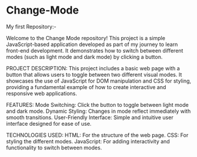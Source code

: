 # Change-Mode
My first Repository:-

Welcome to the Change Mode repository! This project is a simple JavaScript-based application developed as part of my journey to learn front-end development. It demonstrates how to switch between different modes (such as light mode and dark mode) by clicking a button.

PROJECT DESCRIPTION:
This project includes a basic web page with a button that allows users to toggle between two different visual modes. It showcases the use of JavaScript for DOM manipulation and CSS for styling, providing a fundamental example of how to create interactive and responsive web applications.

FEATURES:
Mode Switching: Click the button to toggle between light mode and dark mode.
Dynamic Styling: Changes in mode reflect immediately with smooth transitions.
User-Friendly Interface: Simple and intuitive user interface designed for ease of use.

TECHNOLOGIES USED:
HTML: For the structure of the web page.
CSS: For styling the different modes.
JavaScript: For adding interactivity and functionality to switch between modes.

